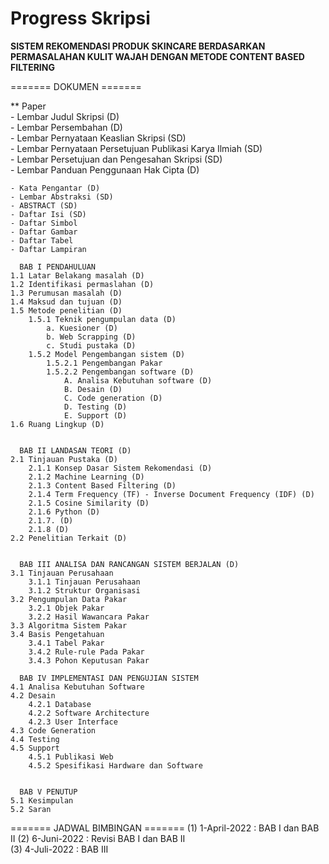 # Progress Skripsi


**SISTEM REKOMENDASI PRODUK SKINCARE BERDASARKAN PERMASALAHAN KULIT WAJAH DENGAN METODE CONTENT BASED FILTERING**

======= DOKUMEN =======

** Paper  
	- Lembar Judul Skripsi (D)  
	- Lembar Persembahan (D)  
	- Lembar Pernyataan Keaslian Skripsi (SD)  
	- Lembar Pernyataan Persetujuan Publikasi Karya Ilmiah (SD)  
	- Lembar Persetujuan dan Pengesahan Skripsi (SD)  
	- Lembar Panduan Penggunaan Hak Cipta (D)  

	- Kata Pengantar (D)
	- Lembar Abstraksi (SD)
	- ABSTRACT (SD)
	- Daftar Isi (SD)
	- Daftar Simbol 
	- Daftar Gambar
	- Daftar Tabel
	- Daftar Lampiran

	  BAB I PENDAHULUAN
	1.1 Latar Belakang masalah (D)
	1.2 Identifikasi permaslahan (D)
	1.3 Perumusan masalah (D)
	1.4 Maksud dan tujuan (D)
	1.5 Metode penelitian (D)
		1.5.1 Teknik pengumpulan data (D)
			a. Kuesioner (D)
			b. Web Scrapping (D)
			c. Studi pustaka (D)
		1.5.2 Model Pengembangan sistem (D)
			1.5.2.1 Pengembangan Pakar
			1.5.2.2 Pengembangan software (D)
				A. Analisa Kebutuhan software (D)
				B. Desain (D)
				C. Code generation (D)
				D. Testing (D)
				E. Support (D)
	1.6 Ruang Lingkup (D)


	  BAB II LANDASAN TEORI (D)
	2.1 Tinjauan Pustaka (D)
		2.1.1 Konsep Dasar Sistem Rekomendasi (D)
		2.1.2 Machine Learning (D)
		2.1.3 Content Based Filtering (D)
		2.1.4 Term Frequency (TF) - Inverse Document Frequency (IDF) (D)
		2.1.5 Cosine Similarity (D)
		2.1.6 Python (D)
		2.1.7. (D)
		2.1.8 (D)
	2.2 Penelitian Terkait (D)


	  BAB III ANALISA DAN RANCANGAN SISTEM BERJALAN (D)
	3.1 Tinjauan Perusahaan
		3.1.1 Tinjauan Perusahaan
		3.1.2 Struktur Organisasi
	3.2 Pengumpulan Data Pakar
		3.2.1 Objek Pakar
		3.2.2 Hasil Wawancara Pakar
	3.3 Algoritma Sistem Pakar
	3.4 Basis Pengetahuan
		3.4.1 Tabel Pakar
		3.4.2 Rule-rule Pada Pakar
		3.4.3 Pohon Keputusan Pakar

	  BAB IV IMPLEMENTASI DAN PENGUJIAN SISTEM
	4.1 Analisa Kebutuhan Software
	4.2 Desain
		4.2.1 Database
		4.2.2 Software Architecture
		4.2.3 User Interface
	4.3 Code Generation
	4.4 Testing
	4.5 Support
		4.5.1 Publikasi Web
		4.5.2 Spesifikasi Hardware dan Software

	
	  BAB V PENUTUP
	5.1 Kesimpulan
	5.2 Saran


======= JADWAL BIMBINGAN =======
(1) 1-April-2022 : BAB I dan BAB II
(2) 6-Juni-2022 : Revisi BAB I dan BAB II  
(3) 4-Juli-2022 : BAB III 


